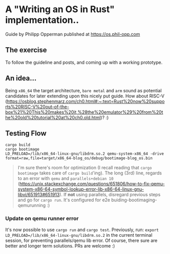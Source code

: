 # A "Writing an OS in Rust" implementation..
Guide by Philipp Opperman published at https://os.phil-opp.com

## The exercise
To follow the guideline and posts, and coming up with a working prototype.

## An idea...
Being `x86_64` the target architecture, `bare metal` and `arm` sound as potential candidates for later extending upon this nicely put guide. How about RISC-V (https://osblog.stephenmarz.com/ch0.html#:~:text=Rust%20now%20supports%20RISC-V%20out-of-the-box%21%20This%20makes%20it,%28the%20emulator%29%20from%20the%20old%20tutorial%20at%20ch0.old.html)? :)

## Testing Flow

```
cargo build
cargo bootimage
LD_PRELOAD=/lib/x86_64-linux-gnu/libdrm.so.2 qemu-system-x86_64 -drive format=raw,file=target/x86_64-blog_os/debug/bootimage-blog_os.bin
```

> I'm sure there's room for optimization (I recall reading that `cargo bootimage` takes care of `cargo build`'ing). The long (3rd) line, regards to an error with `qemu` and `parallels+debian 10` (https://unix.stackexchange.com/questions/651806/how-to-fix-qemu-system-x86-64-symbol-lookup-error-lib-x86-64-linux-gnu-libvi/651913#651913). If **not** using parallels, disregard previous steps and go for `cargo run`. It's configured for e2e buiding-bootimaging-qemurunning :)

### Update on qemu runner error
It's now possible to use `cargo run` and `cargo test`. Previously, run: `export LD_PRELOAD=/lib/x86_64-linux-gnu/libdrm.so.2` in the current terminal session, for preventing parallels/qemu lib error. Of course, there sure are better and longer term solutions. PRs are welcome :)
